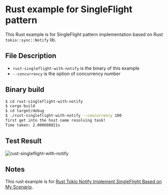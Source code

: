 # Rust example for SingleFlight pattern
This Rust example is for SingleFlight pattern implementation based on Rust `tokio::sync::Notify` lib.

## File Description

- `rust-singleflight-with-notify` is the binary of this example
- `--concurrency` is the option of concurrency number

## Binary build

```bash
$ cd rust-singleflight-with-notify
$ cargo build
$ cd target/debug
$ ./rust-singleflight-with-notify --concurrency 100
first get into the host name resolving task!
Time taken: 2.000608821s
```

## Test Result
![rust-singleflight-with-notify](./images/test-latency.png)


## Notes
This rust example is for [Rust Tokio Notify Implement SingleFlight Based on My Scenario](https://medium.com/rustaceans/singleflight-scenario-implementation-based-on-tokio-notify-b70e7697d6e8).
